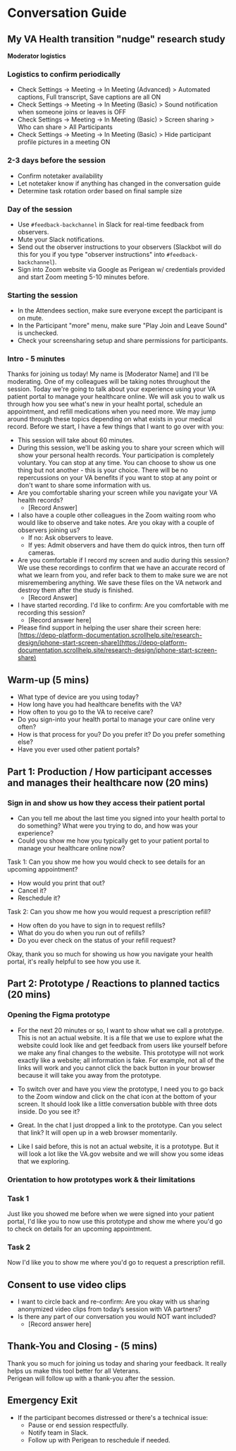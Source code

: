 # Conversation Guide 
## My VA Health transition "nudge" research study

**Moderator logistics**
### Logistics to confirm periodically
* Check Settings -> Meeting -> In Meeting (Advanced) > Automated captions, Full transcript, Save captions are all ON
* Check Settings -> Meeting -> In Meeting (Basic) > Sound notification when someone joins or leaves is OFF
* Check Settings -> Meeting -> In Meeting (Basic) > Screen sharing > Who can share > All Participants
* Check Settings -> Meeting -> In Meeting (Basic) > Hide participant profile pictures in a meeting ON

### 2-3 days before the session
* Confirm notetaker availability
* Let notetaker know if anything has changed in the conversation guide
* Determine task rotation order based on final sample size 

### Day of the session
- Use `#feedback-backchannel` in Slack for real-time feedback from observers.
- Mute your Slack notifications.
- Send out the observer instructions to your observers (Slackbot will do this for you if you type "observer instructions" into `#feedback-backchannel`).
- Sign into Zoom website via Google as Perigean w/ credentials provided and start Zoom meeting 5-10 minutes before.

### Starting the session
- In the Attendees section, make sure everyone except the participant is on mute.
- In the Participant "more" menu, make sure "Play Join and Leave Sound" is unchecked.
- Check your screensharing setup and share permissions for participants.

### Intro - 5 minutes
Thanks for joining us today! My name is [Moderator Name] and I'll be moderating. One of my colleagues will be taking notes throughout the session. Today we're going to talk about your experience using your VA patient portal to manage your healthcare online. We will ask you to walk us through how you see what's new in your healht portal, schedule an appointment, and refill medications when you need more. We may jump around through these topics depending on what exists in your medical record. Before we start, I have a few things that I want to go over with you:

- This session will take about 60 minutes.
- During this session, we'll be asking you to share your screen which will show your personal health records. Your participation is completely voluntary. You can stop at any time. You can choose to show us one thing but not another - this is your choice. There will be no repercussions on your VA benefits if you want to stop at any point or don't want to share some information with us.
- Are you comfortable sharing your screen while you navigate your VA health records?
  - [Record Answer]
- I also have a couple other colleagues in the Zoom waiting room who would like to observe and take notes. Are you okay with a couple of observers joining us?
  - If no: Ask observers to leave.
  - If yes: Admit observers and have them do quick intros, then turn off cameras.
- Are you comfortable if I record my screen and audio during this session? We use these recordings to confirm that we have an accurate record of what we learn from you, and refer back to them to make sure we are not misremembering anything. We save these files on the VA network and destroy them after the study is finished.
  - [Record Answer]
- I have started recording. I'd like to confirm: Are you comfortable with me recording this session?
  - [Record answer here]
- Please find support in helping the user share their screen here: [https://depo-platform-documentation.scrollhelp.site/research-design/iphone-start-screen-share](https://depo-platform-documentation.scrollhelp.site/research-design/iphone-start-screen-share)

## Warm-up (5 mins) 
* What type of device are you using today?
* How long have you had healthcare benefits with the VA?
* How often to you go to the VA to receive care?
* Do you sign-into your health portal to manage your care online very often?
* How is that process for you? Do you prefer it? Do you prefer something else?
* Have you ever used other patient portals? 

## Part 1: Production / How participant accesses and manages their healthcare now (20 mins)

### Sign in and show us how they access their patient portal
* Can you tell me about the last time you signed into your health portal to do something? What were you trying to do, and how was your experience? 
* Could you show me how you typically get to your patient portal to manage your healthcare online now?

Task 1: Can you show me how you would check to see details for an upcoming appointment?
* How would you print that out?
* Cancel it?
* Reschedule it?

Task 2: Can you show me how you would request a prescription refill? 
* How often do you have to sign in to request refills?
* What do you do when you run out of refills?
* Do you ever check on the status of your refill request? 

Okay, thank you so much for showing us how you navigate your health portal, it's really helpful to see how you use it. 



## Part 2: Prototype / Reactions to planned tactics (20 mins) 

### Opening the Figma prototype
-  For the next 20 minutes or so, I want to show what we call a prototype. This is not an actual website. It is a file that we use to explore what the website could look like and get feedback from users like yourself before we make any final changes to the website. This prototype will not work exactly like a website; all information is fake. For example, not all of the links will work and you cannot click the back button in your browser because it will take you away from the prototype. 

- To switch over and have you view the prototype, I need you to go back to the Zoom window and click on the chat icon at the bottom of your screen. It should look like a little conversation bubble with three dots inside. Do you see it?
- Great. In the chat I just dropped a link to the prototype. Can you select that link? It will open up in a web browser momentarily.
- Like I said before, this is not an actual website, it is a prototype. But it will look a lot like the VA.gov website and we will show you some ideas that we exploring.

### Orientation to how prototypes work & their limitations


### Task 1
Just like you showed me before when we were signed into your patient portal, I'd like you to now use this prototype and show me where you'd go to check on details for an upcoming appointment. 

### Task 2
Now I'd like you to show me where you'd go to request a prescription refill.

## Consent to use video clips
- I want to circle back and re-confirm: Are you okay with us sharing anonymized video clips from today’s session with VA partners?
- Is there any part of our conversation you would NOT want included?
  - [Record answer here]

## Thank-You and Closing - (5 mins)
Thank you so much for joining us today and sharing your feedback. It really helps us make this tool better for all Veterans.  
Perigean will follow up with a thank-you after the session.

## Emergency Exit
- If the participant becomes distressed or there's a technical issue:
  - Pause or end session respectfully.
  - Notify team in Slack.
  - Follow up with Perigean to reschedule if needed.
